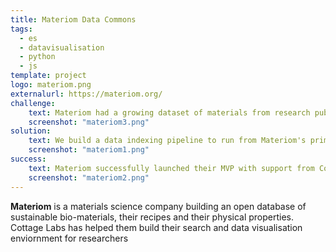 ```yaml
---
title: Materiom Data Commons
tags:
  - es
  - datavisualisation
  - python
  - js
template: project
logo: materiom.png
externalurl: https://materiom.org/
challenge:
    text: Materiom had a growing dataset of materials from research publications and from user submissions, and they wanted a way for end users to find materials by their properties, and to comparatively graph them against each other.  This would enable scientists to find materials which had suitable properties for their needs, and to select the most appropriate ones by comparison to other matierials and to their non-renewable alternatives.
    screenshot: "materiom3.png"
solution:
    text: We build a data indexing pipeline to run from Materiom's primary database into a custom built search and visualisation environment.  This allowed us to provide novel searching tools (such as searching by material property), and to combine with a researcher-focused comparison view using contour plots.  Reseachers would select a number of materials from search, and then switch to comparison view, where multiple properties can be plotted against each other.  Behind the scenes this involved a lot of data normalisation to ensure coherent and comparable results.
    screenshot: "materiom1.png"
success:
    text: Materiom successfully launched their MVP with support from Cottage Labs, and are growing their database with input from users and Machine Learning algorithms reviewing the materials science literature.  We are now looking together at future work to make the data even more valuable to researchers.
    screenshot: "materiom2.png"
---
```


**Materiom** is a materials science company building an open database of sustainable bio-materials, their recipes and their physical properties.  Cottage Labs has helped them build their search and data visualisation enviornment for researchers